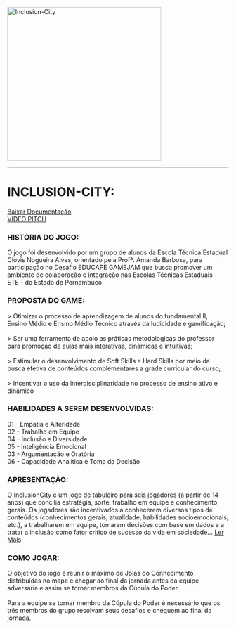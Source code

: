 <p align="left">
  <img src="https://i.ibb.co/F55XKXk/Untitled-1.png" width="350" title="Inclusion-City">
</p>
<hr>

<h1>INCLUSION-CITY:</h1>

 <a href="arquivos/212B5EFA-78B7-49D2-B5C8-F7C5AB20463D.pdf" download="Documentação">Baixar Documentação</a><br>
 <a href="https://www.youtube.com/watch?v=giLykxkCyFI" >VIDEO PITCH</a>

<h3>HISTÓRIA DO JOGO:</h3>
<p>
O jogo foi desenvolvido por um grupo de alunos da
Escola Técnica Estadual Clovis Nogueira Alves, orientado
pela Profª. Amanda Barbosa, para participação no
Desafio EDUCAPE GAMEJAM que busca promover um
ambiente de colaboração e integração nas Escolas
Técnicas Estaduais - ETE - do Estado de Pernambuco
</p>
<h3>PROPOSTA DO GAME:</h3>
<p>
> Otimizar o processo de aprendizagem de alunos do
fundamental II, Ensino Médio e Ensino Médio Técnico
através da ludicidade e gamificação;<br><br>
> Ser uma ferramenta de apoio as práticas metodologicas do
professor para promoção de aulas mais interativas,
dinâmicas e intuitivas;<br><br>
> Estimular o desenvolvimento de Soft Skills e Hard Skills por
meio da busca efetiva de conteúdos complementares a
grade curricular do curso;<br><br>
> Incentivar o uso da interdisciplinaridade no processo de
ensino ativo e dinâmico
</p>
<h3>HABILIDADES A SEREM DESENVOLVIDAS:</h3>
<p>
01 - Empatia e Alteridade<br>
02 - Trabalho em Equipe<br>
04 - Inclusão e Diversidade<br>
05 - Inteligência Emocional<br>
03 - Argumentação e Oratória<br>
06 - Capacidade Analítica e Toma da Decisão
</p>
<h3>APRESENTAÇÃO:</h3>
<p>
O InclusionCity é um jogo de tabuleiro para seis
jogadores (a partir de 14 anos) que concilia estratégia,
sorte, trabalho em equipe e conhecimento gerais.
Os jogadores são incentivados a conhecerem diversos
tipos de conteúdos (conhecimentos gerais, atualidade,
habilidades socioemocionais, etc.), a trabalharem em
equipe, tomarem decisões com base em dados e a tratar
a inclusão como fator critico de sucesso da vida em
sociedade...  <a href="arquivos/212B5EFA-78B7-49D2-B5C8-F7C5AB20463D.pdf" download="Documentação">Ler Mais</a>

</p>
<h3>COMO JOGAR:</h3>
<p>
O objetivo do jogo é reunir o máximo de Joias do Conhecimento
distribuídas no mapa e chegar ao final da jornada antes da equipe
adversária e assim se tornar membros da Cúpula do Poder.<br><br>
Para a equipe se tornar membro da Cúpula do Poder é necessário
que os três membros do grupo resolvam seus desafios e cheguem
ao final da jornada.
</p>


